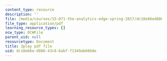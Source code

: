 ```yaml
---
content_type: resource
description: ''
file: /media/courses/15-071-the-analytics-edge-spring-2017/dc18e66ed88643c86abff1349ab66b8e_j1d4_wrUEVs.pdf
file_type: application/pdf
learning_resource_types: []
ocw_type: OCWFile
parent_uid: null
resourcetype: Document
title: 3play pdf file
uid: dc18e66e-d886-43c8-6abf-f1349ab66b8e
---
```

